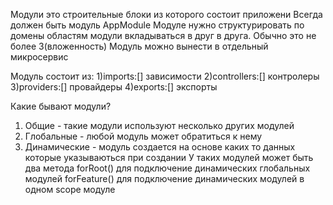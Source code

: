 Модули это строительные блоки из которого состоит приложени
Всегда должен быть модуль AppModule
Модуле нужно структурировать по домены областям
модули вкладываться в друг в друга.
Обычно это не более 3(вложенность)
Модуль можно вынести в отдельный микросервис

Модуль состоит из:
1)imports:[] зависимости
2)controllers:[] контролеры
3)providers:[] провайдеры
4)exports:[] экспорты

Какие бывают модули?

1) Общие - такие модули используют несколько других модулей
2) Глобальные - любой модуль может обратиться к нему
3) Динамические - модуль создается на основе каких то данных которые указываються при создании
	У таких модулей может быть два метода
	forRoot() для подключение динамических глобальных модулей
	forFeature() для подключение динамических модулей в одном scope модуле
